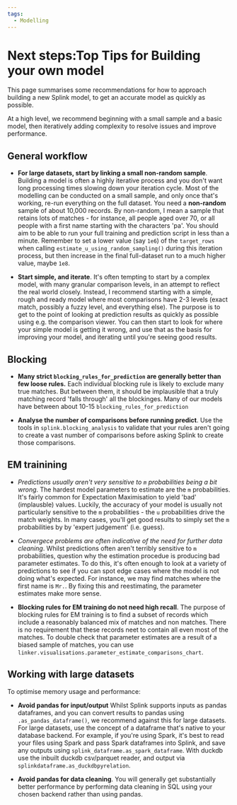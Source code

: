 ```yaml
---
tags:
  - Modelling
---
```


# Next steps:Top Tips for Building your own model

This page summarises some recommendations for how to approach building a new Splink model, to get an accurate model as quickly as possible.

At a high level, we recommend beginning with a small sample and a basic model, then iteratively adding complexity to resolve issues and improve performance.

## General workflow

- **For large datasets, start by linking a small non-random sample**. Building a model is often a highly iterative process and you don't want long processing times slowing down your iteration cycle. Most of the modelling can be conducted on a small sample, and only once that's working, re-run everything on the full dataset.  You need a **non-random** sample of about 10,000 records. By non-random, I mean a sample that retains lots of matches - for instance, all people aged over 70, or all people with a first name starting with the characters 'pa'.  You should aim to be able to run your full training and prediction script in less than a minute. Remember to set a lower value (say `1e6`) of the `target_rows` when calling `estimate_u_using_random_sampling()` during this iteration process, but then increase in the final full-dataset run to a much higher value, maybe `1e8`.

- **Start simple, and iterate**.  It's often tempting to start by a complex model, with many granular comparison levels, in an attempt to reflect the real world closely.  Instead, I recommend starting with a simple, rough and ready model where most comparisons have 2-3 levels (exact match, possibly a fuzzy level, and everything else).  The purpose is to get to the point of looking at prediction results as quickly as possible using e.g. the comparison viewer.  You can then start to look for where your simple model is getting it wrong, and use that as the basis for improving your model, and iterating until you're seeing good results.

## Blocking

- **Many strict `blocking_rules_for_prediction` are generally better than few loose rules.**  Each individual blocking rule is likely to exclude many true matches.  But between them, it should be implausible that a truly matching record 'falls through' all the blockinges.  Many of our models have between about 10-15 `blocking_rules_for_prediction`

- **Analyse the number of comparisons before running predict**.  Use the tools in `splink.blocking_analysis` to validate that your rules aren't going to create a vast number of comparisons before asking Splink to create those comparisons.

## EM trainining

- *Predictions usually aren't very sensitive to `m` probabilities being a bit wrong*.  The hardest model parameters to estimate are the `m` probabilities.  It's fairly common for Expectation Maximisation to yield 'bad' (implausble) values.  Luckily, the accuracy of your model is usually not particularly sensitive to the `m` probabilities - the `u` probabilities drive the match weights.  In many cases, you'll get good results to simply set the `m` probabilities by by 'expert judgement' (i.e. guess).

- *Convergece problems are often indicative of the need for further data cleaning*.  Whilst predictions often aren't terribly sensitive to `m` probabilities, question why the estimation procedue is producing bad parameter estimates.  To do this, it's often enough to look at a variety of predictions to see if you can spot edge cases where the model is not doing what's expected.  For instance, we may find matches where the first name is `Mr.`.  By fixing this and reestimating, the parameter estimates make more sense.

- **Blocking rules for EM training do not need high recall**.  The purpose of blocking rules for EM training is to find a subset of records which include a reasonably balanced mix of matches and non matches.  There is no requirement that these records neet to contain all even most of the matches.  To double check that parameter estimates are a result of a biased sample of matches, you can use `linker.visualisations.parameter_estimate_comparisons_chart`.

## Working with large datasets

To optimise memory usage and performance:

- **Avoid pandas for input/output** Whilst Splink supports inputs as pandas dataframes, and you can convert results to pandas using `.as_pandas_dataframe()`, we recommend against this for large datasets.  For large datasets, use the concept of a dataframe that's native to your database backend.  For example, if you're using Spark, it's best to read your files using Spark and pass Spark dataframes into Splink, and save any outputs using `splink_dataframe.as_spark_dataframe`.  With duckdb use the inbuilt duckdb csv/parquet reader, and output via `splinkdataframe.as_duckdbpyrelation`.

- **Avoid pandas for data cleaning**.  You will generally get substantially better performance by performing data cleaning in SQL using your chosen backend rather than using pandas.

